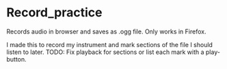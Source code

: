 # Record_practice
Records audio in browser and saves as .ogg file.
Only works in Firefox.

I made this to record my instrument and mark sections of the file I should listen to later.
TODO: Fix playback for sections or list each mark with a play-button.
